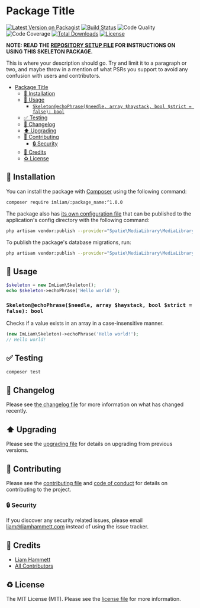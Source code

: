 # Package Title

[![Latest Version on Packagist](https://img.shields.io/packagist/v/imliam/:package_name.svg)](https://packagist.org/packages/imliam/:package_name)
[![Build Status](https://img.shields.io/travis/imliam/:package_name.svg)](https://travis-ci.org/imliam/:package_name)
![Code Quality](https://img.shields.io/scrutinizer/g/imliam/:package_name.svg)
![Code Coverage](https://img.shields.io/scrutinizer/coverage/g/imliam/:package_name.svg)
[![Total Downloads](https://img.shields.io/packagist/dt/imliam/:package_name.svg)](https://packagist.org/packages/imliam/:package_name)
[![License](https://img.shields.io/github/license/imliam/:package_name.svg)](LICENSE.md)

**NOTE: READ THE [REPOSITORY SETUP FILE](REPOSITORY_SETUP.md) FOR INSTRUCTIONS ON USING THIS SKELETON PACKAGE.**

This is where your description should go. Try and limit it to a paragraph or two, and maybe throw in a mention of what PSRs you support to avoid any confusion with users and contributors.

<!-- TOC -->

- [Package Title](#package-title)
    - [💾 Installation](#💾-installation)
    - [📝 Usage](#📝-usage)
        - [`Skeleton@echoPhrase($needle, array $haystack, bool $strict = false): bool`](#skeletonechophraseneedle-array-haystack-bool-strict--false-bool)
    - [✅ Testing](#✅-testing)
    - [🔖 Changelog](#🔖-changelog)
    - [⬆️ Upgrading](#⬆️-upgrading)
    - [🎉 Contributing](#🎉-contributing)
        - [🔒 Security](#🔒-security)
    - [👷 Credits](#👷-credits)
    - [♻️ License](#♻️-license)

<!-- /TOC -->

## 💾 Installation

You can install the package with [Composer](https://getcomposer.org/) using the following command:

```bash
composer require imliam/:package_name:^1.0.0
```

The package also has [its own configuration file](config/config.php) that can be published to the application's config directory with the following command:

```bash
php artisan vendor:publish --provider="Spatie\MediaLibrary\MediaLibraryServiceProvider" --tag="config"
```

To publish the package's database migrations, run:

```bash
php artisan vendor:publish --provider="Spatie\MediaLibrary\MediaLibraryServiceProvider" --tag="migrations"
```

## 📝 Usage

``` php
$skeleton = new ImLiam\Skeleton();
echo $skeleton->echoPhrase('Hello world!');
```

### `Skeleton@echoPhrase($needle, array $haystack, bool $strict = false): bool`

Checks if a value exists in an array in a case-insensitive manner.

```php
(new ImLiam\Skeleton)->echoPhrase('Hello world!');
// Hello world!
```

## ✅ Testing

``` bash
composer test
```

## 🔖 Changelog

Please see [the changelog file](CHANGELOG.md) for more information on what has changed recently.

## ⬆️ Upgrading

Please see the [upgrading file](UPGRADING.md) for details on upgrading from previous versions.

## 🎉 Contributing

Please see the [contributing file](CONTRIBUTING.md) and [code of conduct](CODE_OF_CONDUCT.md) for details on contributing to the project.

### 🔒 Security

If you discover any security related issues, please email liam@liamhammett.com instead of using the issue tracker.

## 👷 Credits

- [Liam Hammett](https://github.com/imliam)
- [All Contributors](../../contributors)

## ♻️ License

The MIT License (MIT). Please see the [license file](LICENSE.md) for more information.
